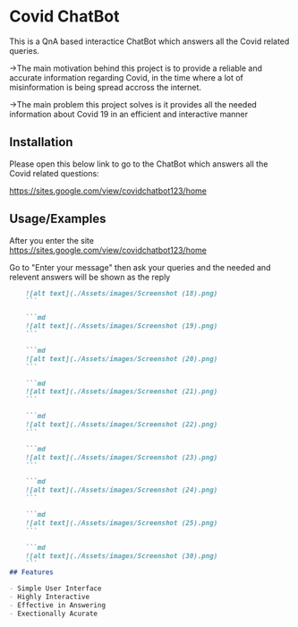 
# Covid ChatBot

This is a QnA based interactice ChatBot which answers all the Covid related queries.



->The main motivation behind this project is to provide a reliable and accurate information regarding Covid, in the time where a lot of misinformation is being spread accross the internet.

->The main problem this project solves is it provides all the needed information about Covid 19 in an efficient and interactive manner

 
## Installation

Please open this below link to go to the ChatBot which answers all the Covid related questions:

  https://sites.google.com/view/covidchatbot123/home
    
## Usage/Examples

After you enter the site 
https://sites.google.com/view/covidchatbot123/home

Go to "Enter your message" then ask your queries and the needed and relevent answers will be shown as the reply
```md
    ![alt text](./Assets/images/Screenshot (18).png)
    ```

    ```md
    ![alt text](./Assets/images/Screenshot (19).png)
    ```

    ```md
    ![alt text](./Assets/images/Screenshot (20).png)
    ```

    ```md
    ![alt text](./Assets/images/Screenshot (21).png)
    ```

    ```md
    ![alt text](./Assets/images/Screenshot (22).png)
    ```

    ```md
    ![alt text](./Assets/images/Screenshot (23).png)
    ```

    ```md
    ![alt text](./Assets/images/Screenshot (24).png)
    ```

    ```md
    ![alt text](./Assets/images/Screenshot (25).png)
    ```

    ```md
    ![alt text](./Assets/images/Screenshot (30).png)
    ```
## Features

- Simple User Interface
- Highly Interactive
- Effective in Answering
- Exectionally Acurate 

